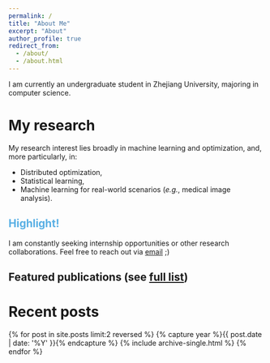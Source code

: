 ```yaml
---
permalink: /
title: "About Me"
excerpt: "About"
author_profile: true
redirect_from: 
  - /about/
  - /about.html
---
```


I am currently an undergraduate student in Zhejiang University, majoring in computer science. 


My research
======
My research interest lies broadly in machine learning and optimization, and, more particularly, in:
  - Distributed optimization,
  - Statistical learning,
  - Machine learning for real-world scenarios (*e.g.*, medical image analysis).

  
<span style="color:#58afe4">Highlight!</span>
------
I am constantly seeking internship opportunities or other research collaborations. Feel free to reach out via <a href="mailto:{{site.author.email}}">email</a> ;)


Featured publications (see [full list](/publications))
------


Recent posts
======
{% for post in site.posts limit:2 reversed %}
  {% capture year %}{{ post.date | date: '%Y' }}{% endcapture %}
  {% include archive-single.html %}
{% endfor %}
